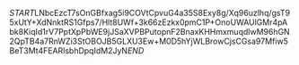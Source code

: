 $START$LNbcEzcT7sOnGBfxag5i9COVtCpvuG4a35S8Exy8g/Xq96uzlhq/gsT95xUtY+XdNnktRS1Gfps7/Hlt8UWf+3k66zEzkx0pmC1P+OnoUWAUlGMr4pAbk8KiqId1rV7PptXpPbWE9jJSaXVPBPutopnF2BnaxKHHmxmuqdlwM96hGN2QpTB4a7RnWZi3StOBOJB5GLXU3Ew+M0D5hYjWLBrowCjsCGsa97Mfiw5BeT3Mt4FEARlsbhDpqIdM2JyN$END$